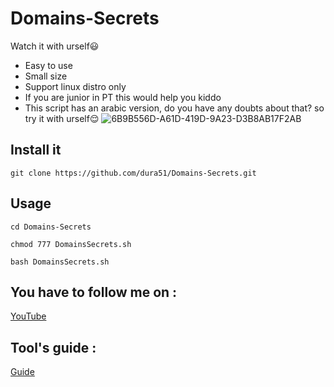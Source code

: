 # Domains-Secrets
Watch it with urself😃
* Easy to use
* Small size 
* Support linux distro only
* If you are junior in PT this would help you kiddo
* This script has an arabic version, do you have any doubts about that? so try it with urself😌
![6B9B556D-A61D-419D-9A23-D3B8AB17F2AB](https://user-images.githubusercontent.com/83475148/185783280-9f1a5479-204b-40cf-80ca-c95c4dc2c658.jpeg)


## Install it
`git clone https://github.com/dura51/Domains-Secrets.git`


## Usage 
`cd Domains-Secrets`


`chmod 777 DomainsSecrets.sh`


`bash DomainsSecrets.sh`


## You have to follow me on :
[YouTube](https://www.youtube.com/channel/UCy1VY5S4o7wqp4A2KmXF6Yw/featured)
## Tool's guide :
[Guide](https://youtu.be/OVIj5fQrbDo)
